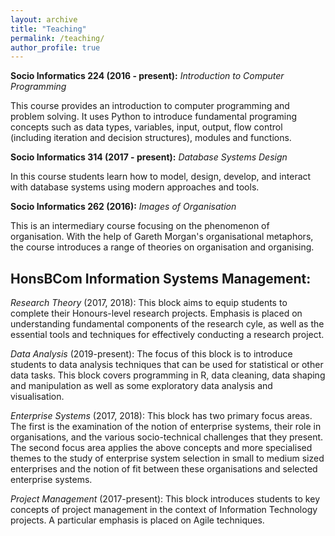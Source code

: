 ```yaml
---
layout: archive
title: "Teaching"
permalink: /teaching/
author_profile: true
---
```


**Socio Informatics 224 (2016 - present):** *Introduction to Computer Programming*<br/>

This course provides an introduction to computer programming and problem solving. It uses Python to introduce fundamental programing concepts such as data types, variables, input, output, flow control (including iteration and decision structures), modules and functions.

**Socio Informatics 314 (2017 - present):** *Database Systems Design*<br/>

In this course students learn how to model, design, develop, and interact with database systems using modern approaches and tools.

**Socio Informatics 262 (2016):** *Images of Organisation*<br/>

This is an intermediary course focusing on the phenomenon of organisation. With the help of Gareth Morgan's organisational metaphors, the course introduces a range of theories on organisation and organising.

## HonsBCom Information Systems Management: 

*Research Theory* (2017, 2018): This block aims to equip students to complete their Honours-level research projects. Emphasis is placed on understanding fundamental components of the research cyle, as well as the essential tools and techniques for effectively conducting a research project.

*Data Analysis* (2019-present): The focus of this block is to introduce students to data analysis techniques that can be used for statistical or other data tasks. This block covers programming in R, data cleaning, data shaping and manipulation as well as some exploratory data analysis and visualisation. 

*Enterprise Systems* (2017, 2018): This block has two primary focus areas. The first is the examination of the notion of enterprise systems, their role in organisations, and the various socio-technical challenges that they present. The second focus area applies the above concepts and more specialised themes to the study of enterprise system selection in small to medium sized enterprises and the notion of fit between these organisations and selected enterprise systems.

*Project Management* (2017-present): This block introduces students to key concepts of project management in the context of Information Technology projects. A particular emphasis is placed on Agile techniques.



